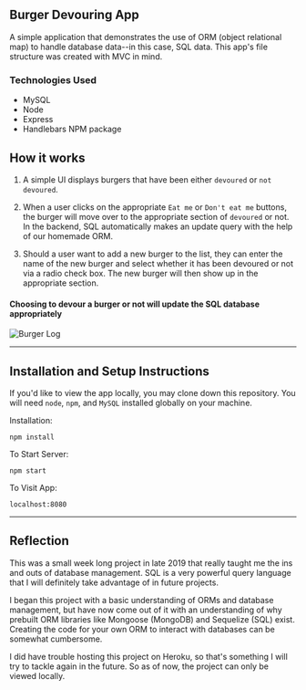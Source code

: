 ## Burger Devouring App

A simple application that demonstrates the use of ORM (object relational map) to handle database data--in this case, SQL data. This app's file structure was created with MVC in mind.

### Technologies Used
 - MySQL
 - Node
 - Express
 - Handlebars NPM package

## How it works

1. A simple UI displays burgers that have been either `devoured` or `not devoured`.

2. When a user clicks on the appropriate `Eat me` or `Don't eat me` buttons, the burger will move over to the appropriate section of `devoured` or not. In the backend, SQL automatically makes an update query with the help of our homemade ORM.

3. Should a user want to add a new burger to the list, they can enter the name of the new burger and select whether it has been devoured or not via a radio check box. The new burger will then show up in the appropriate section.

#### Choosing to devour a burger or not will update the SQL database appropriately

![Burger Log](https://user-images.githubusercontent.com/52802240/77705269-75ba6880-6f7c-11ea-83f2-1f0307df6d63.gif)

---

## Installation and Setup Instructions


If you'd like to view the app locally, you may clone down this repository. You will need `node`, `npm`, and `MySQL` installed globally on your machine.  

Installation:

`npm install`  

To Start Server:

`npm start`  

To Visit App:

`localhost:8080`  

---

## Reflection

This was a small week long project in late 2019 that really taught me the ins and outs of database management. SQL is a very powerful query language that I will definitely take advantage of in future projects.

I began this project with a basic understanding of ORMs and database management, but have now come out of it with an understanding of why prebuilt ORM libraries like Mongoose (MongoDB) and Sequelize (SQL) exist. Creating the code for your own ORM to interact with databases can be somewhat cumbersome.

I did have trouble hosting this project on Heroku, so that's something I will try to tackle again in the future. So as of now, the project can only be viewed locally.

